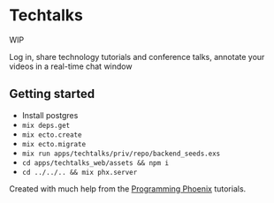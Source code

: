 # Techtalks

WIP

Log in, share technology tutorials and conference talks, annotate your videos in a real-time chat window

## Getting started

- Install postgres
- `mix deps.get`
- `mix ecto.create`
- `mix ecto.migrate`
- `mix run apps/techtalks/priv/repo/backend_seeds.exs`
- `cd apps/techtalks_web/assets && npm i`
- `cd ../../.. && mix phx.server`

Created with much help from the [Programming Phoenix](https://pragprog.com/titles/phoenix14/programming-phoenix-1-4/) tutorials.
